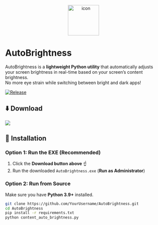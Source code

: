 <p align="center">
  <img width="100" height="98" alt="icon" src="https://github.com/user-attachments/assets/f521b64e-ee24-4d46-9f29-4cb558772b7d" />
</p>

# AutoBrightness 
AutoBrightness is a **lightweight Python utility** that automatically adjusts your screen brightness in real-time based on your screen’s content brightness.  
No more eye strain while switching between bright and dark apps! 

[![Release](https://img.shields.io/github/v/release/shubhampandey45/Auto-Brightness-Windows?style=for-the-badge)](https://github.com/shubhampandey45/Auto-Brightness-Windows/releases) 


## ⬇️ Download
<p align="">
  <a href="https://github.com/shubhampandey45/Auto-Brightness-Windows/releases/download/v1.0.0/AutoBrightness.exe">
    <img src="https://img.shields.io/badge/Download-AutoBrightness.exe-green?style=for-the-badge&logo=windows" />
  </a>
</p>

## 🚀 Installation  

### Option 1: Run the EXE (Recommended)  
1. Click the **Download button above** ☝️  
2. Run the downloaded `AutoBrightness.exe` (**Run as Administrator**)  

### Option 2: Run from Source  
Make sure you have **Python 3.9+** installed.  

```bash
git clone https://github.com/YourUsername/AutoBrightness.git
cd AutoBrightness
pip install -r requirements.txt
python content_auto_brightness.py
